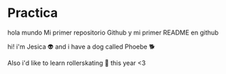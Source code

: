 # Practica
hola mundo 
Mi primer repositorio Github y mi primer README en github

hi! i'm Jesica :alien: 
and i have a dog called Phoebe :dog2:

Also i'd like to learn rollerskating :metal: this year
<3

